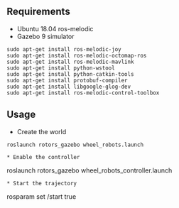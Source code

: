 ## Requirements
* Ubuntu 18.04 ros-melodic
* Gazebo 9 simulator

```
sudo apt-get install ros-melodic-joy
sudo apt-get install ros-melodic-octomap-ros
sudo apt-get install ros-melodic-mavlink
sudo apt-get install python-wstool
sudo apt-get install python-catkin-tools
sudo apt-get install protobuf-compiler
sudo apt-get install libgoogle-glog-dev
sudo apt-get install ros-melodic-control-toolbox
```

## Usage
* Create the world
```
roslaunch rotors_gazebo wheel_robots.launch
```
```
* Enable the controller
```
roslaunch rotors_gazebo wheel_robots_controller.launch
```
* Start the trajectory
```
rosparam set /start true
```
